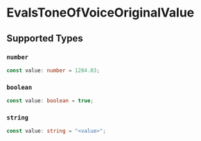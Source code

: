 # EvalsToneOfVoiceOriginalValue


## Supported Types

### `number`

```typescript
const value: number = 1284.03;
```

### `boolean`

```typescript
const value: boolean = true;
```

### `string`

```typescript
const value: string = "<value>";
```

